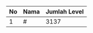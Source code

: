 | No | Nama            | Jumlah Level |
|----|-----------------|--------------|
| 1  | #    |    3137        |
